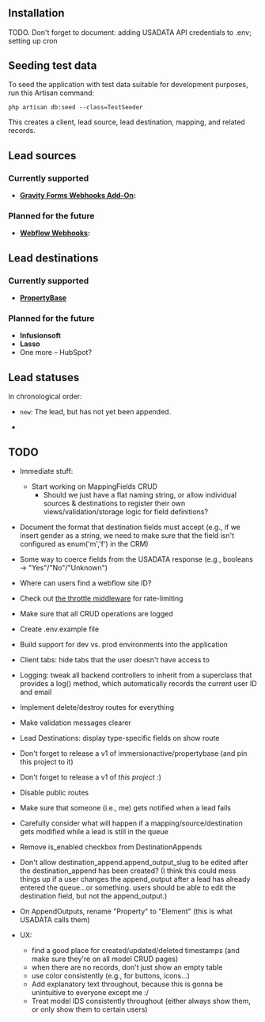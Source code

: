 # 

## Installation

TODO. Don't forget to document: adding USADATA API credentials to .env; setting up cron

## Seeding test data

To seed the application with test data suitable for development purposes, run this Artisan command:

    php artisan db:seed --class=TestSeeder

This creates a client, lead source, lead destination, mapping, and related records.

## Lead sources

### Currently supported

* **[Gravity Forms Webhooks Add-On](https://www.gravityforms.com/add-ons/webhooks/):**

### Planned for the future

* **[Webflow Webhooks](https://webflow.com/feature/create-webhooks-from-project-settings):**

## Lead destinations

### Currently supported

* **[PropertyBase](https://www.propertybase.com/)**

### Planned for the future

* **Infusionsoft**
* **Lasso**
* One more – HubSpot?

## Lead statuses

In chronological order:

* `new`: The lead, but has not yet been appended.

* 

## TODO

* Immediate stuff:
  * Start working on MappingFields CRUD
    * Should we just have a flat naming string, or allow individual sources & destinations to register their own views/validation/storage logic for field definitions?

* Document the format that destination fields must accept (e.g., if we insert gender as a string, we need to make sure that the field isn't configured as enum('m','f') in the CRM)
* Some way to coerce fields from the USADATA response (e.g., booleans -> "Yes"/"No"/"Unknown")
* Where can users find a webflow site ID?
* Check out [the throttle middleware](https://laravel.com/docs/6.x/routing#rate-limiting) for rate-limiting
* Make sure that all CRUD operations are logged
* Create .env.example file
* Build support for dev vs. prod environments into the application
* Client tabs: hide tabs that the user doesn't have access to
* Logging: tweak all backend controllers to inherit from a superclass that provides a log() method, which automatically records the current user ID and email
* Implement delete/destroy routes for everything
* Make validation messages clearer
* Lead Destinations: display type-specific fields on show route
* Don't forget to release a v1 of immersionactive/propertybase (and pin this project to it)
* Don't forget to release a v1 of *this project* :)
* Disable public routes
* Make sure that someone (i.e., me) gets notified when a lead fails
* Carefully consider what will happen if a mapping/source/destination gets modified while a lead is still in the queue
* Remove is_enabled checkbox from DestinationAppends
* Don't allow destination_append.append_output_slug to be edited after the destination_append has been created? (I think this could mess things up if a user changes the append_output after a lead has already entered the queue...or something. users should be able to edit the destination field, but not the append_output.)
* On AppendOutputs, rename "Property" to "Element" (this is what USADATA calls them)
* UX:
  * find a good place for created/updated/deleted timestamps (and make sure they're on all model CRUD pages)
  * when there are no records, don't just show an empty table
  * use color consistently (e.g., for buttons, icons...)
  * Add explanatory text throughout, because this is gonna be unintuitive to everyone except me :/
  * Treat model IDS consistently throughout (either always show them, or only show them to certain users)
